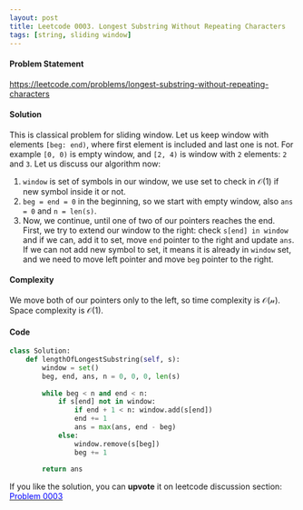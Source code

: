```yaml
---
layout: post
title: Leetcode 0003. Longest Substring Without Repeating Characters
tags: [string, sliding window]
---
```


#### Problem Statement

https://leetcode.com/problems/longest-substring-without-repeating-characters

#### Solution

This is classical problem for sliding window. Let us keep window with elements `[beg: end)`, where first element is included and last one is not. For example `[0, 0)` is empty window, and `[2, 4)` is window with `2` elements: `2` and `3`.
Let us discuss our algorithm now:
1. `window` is set of symbols in our window, we use set to check in $\mathcal{O}(1)$ if new symbol inside it or not.
2. `beg = end = 0` in the beginning, so we start with empty window, also `ans = 0` and `n = len(s)`.
3. Now, we continue, until one of two of our pointers reaches the end. First, we try to extend our window to the right: check `s[end] in window` and if we can, add it to set, move `end` pointer to the right and update `ans`. If we can not add new symbol to set, it means it is already in `window` set, and we need to move left pointer and move `beg` pointer to the right.

#### Complexity
We move both of our pointers only to the left, so time complexity is $\mathcal{O(n)}$. Space complexity is $\mathcal{O}(1)$.

#### Code

```python
class Solution:
    def lengthOfLongestSubstring(self, s):
        window = set()
        beg, end, ans, n = 0, 0, 0, len(s)
        
        while beg < n and end < n:
            if s[end] not in window:
                if end + 1 < n: window.add(s[end])
                end += 1
                ans = max(ans, end - beg)
            else:
                window.remove(s[beg])
                beg += 1
                
        return ans
```

If you like the solution, you can **upvote** it on leetcode discussion section:
<a href="https://leetcode.com/problems/longest-substring-without-repeating-characters/discuss/1005955/Python-O(n)-sliding-window-explained"> <font color = blue>Problem 0003
